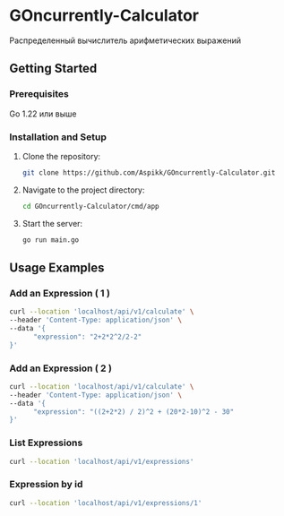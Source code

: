 # GOncurrently-Calculator

Распределенный вычислитель арифметических выражений

## Getting Started

### Prerequisites

Go 1.22 или выше

### Installation and Setup

1. Clone the repository:
      ```bash
      git clone https://github.com/Aspikk/GOncurrently-Calculator.git
      ```
2. Navigate to the project directory:
      ```bash
      cd GOncurrently-Calculator/cmd/app
      ```
3. Start the server:
      ```bash
      go run main.go
      ```

## Usage Examples

### Add an Expression ( 1 )

```bash
curl --location 'localhost/api/v1/calculate' \
--header 'Content-Type: application/json' \
--data '{
      "expression": "2+2*2^2/2-2"
}'
```

### Add an Expression ( 2 )

```bash
curl --location 'localhost/api/v1/calculate' \
--header 'Content-Type: application/json' \
--data '{
      "expression": "((2+2*2) / 2)^2 + (20*2-10)^2 - 30"
}'
```

### List Expressions

```bash
curl --location 'localhost/api/v1/expressions'
```

### Expression by id

```bash
curl --location 'localhost/api/v1/expressions/1'
```
